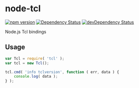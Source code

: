 node-tcl
========

[![npm version](https://badge.fury.io/js/tcl.svg)](http://badge.fury.io/js/tcl)
[![Dependency Status](https://david-dm.org/nukedzn/node-tcl.svg)](https://david-dm.org/nukedzn/node-tcl)
[![devDependency Status](https://david-dm.org/nukedzn/node-tcl/dev-status.svg)](https://david-dm.org/nukedzn/node-tcl#info=devDependencies)

Node.js Tcl bindings

## Usage

``` js
var Tcl = require( 'tcl' );
var tcl = new Tcl();

tcl.cmd( 'info tclversion', function ( err, data ) {
	console.log( data );
} );
```

